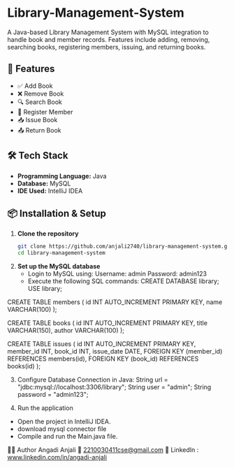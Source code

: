 # Library-Management-System
A Java-based Library Management System with MySQL integration to handle book and member records. Features include adding, removing, searching books, registering members, issuing, and returning books.

## 🚀 Features
- ✅ Add Book  
- ❌ Remove Book  
- 🔍 Search Book  
- 👥 Register Member  
- 📥 Issue Book  
- 📤 Return Book

## 🛠️ Tech Stack

- **Programming Language:** Java  
- **Database:** MySQL  
- **IDE Used:** IntelliJ IDEA

## 📦 Installation & Setup

1. **Clone the repository**
   ```bash
   git clone https://github.com/anjali2740/library-management-system.git
   cd library-management-system

2. **Set up the MySQL database**
   - Login to MySQL using:
Username: admin
Password: admin123
   - Execute the following SQL commands:
CREATE DATABASE library;
USE library;

CREATE TABLE members (
    id INT AUTO_INCREMENT PRIMARY KEY,
    name VARCHAR(100)
);

CREATE TABLE books (
    id INT AUTO_INCREMENT PRIMARY KEY,
    title VARCHAR(150),
    author VARCHAR(100)
);

CREATE TABLE issues (
    id INT AUTO_INCREMENT PRIMARY KEY,
    member_id INT,
    book_id INT,
    issue_date DATE,
    FOREIGN KEY (member_id) REFERENCES members(id),
    FOREIGN KEY (book_id) REFERENCES books(id)
);

3. Configure Database Connection in Java:
String url = "jdbc:mysql://localhost:3306/library";
String user = "admin";
String password = "admin123";

4. Run the application
- Open the project in IntelliJ IDEA.
- download mysql connector file 
- Compile and run the Main.java file.

👩‍💻 Author
Angadi Anjali
📧 2210030411cse@gmail.com
🔗 LinkedIn : www.linkedin.com/in/angadi-anjali

